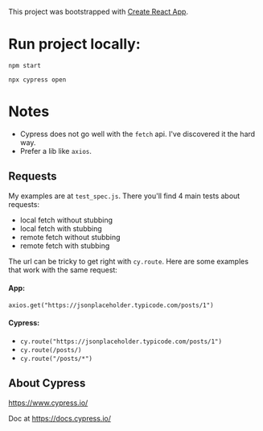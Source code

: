 This project was bootstrapped with [Create React App](https://github.com/facebookincubator/create-react-app).

# Run project locally:

`npm start`

`npx cypress open`

# Notes

* Cypress does not go well with the `fetch` api. I've discovered it the hard way.
* Prefer a lib like `axios`.

## Requests

My examples are at `test_spec.js`. There you'll find 4 main tests about requests:

* local fetch without stubbing
* local fetch with stubbing
* remote fetch without stubbing
* remote fetch with stubbing

The url can be tricky to get right with `cy.route`. Here are some examples that work with the same request:

#### App:

`axios.get("https://jsonplaceholder.typicode.com/posts/1")`

#### Cypress:

* `cy.route("https://jsonplaceholder.typicode.com/posts/1")`
* `cy.route(/posts/)`
* `cy.route("/posts/*")`

## About Cypress

https://www.cypress.io/

Doc at https://docs.cypress.io/
